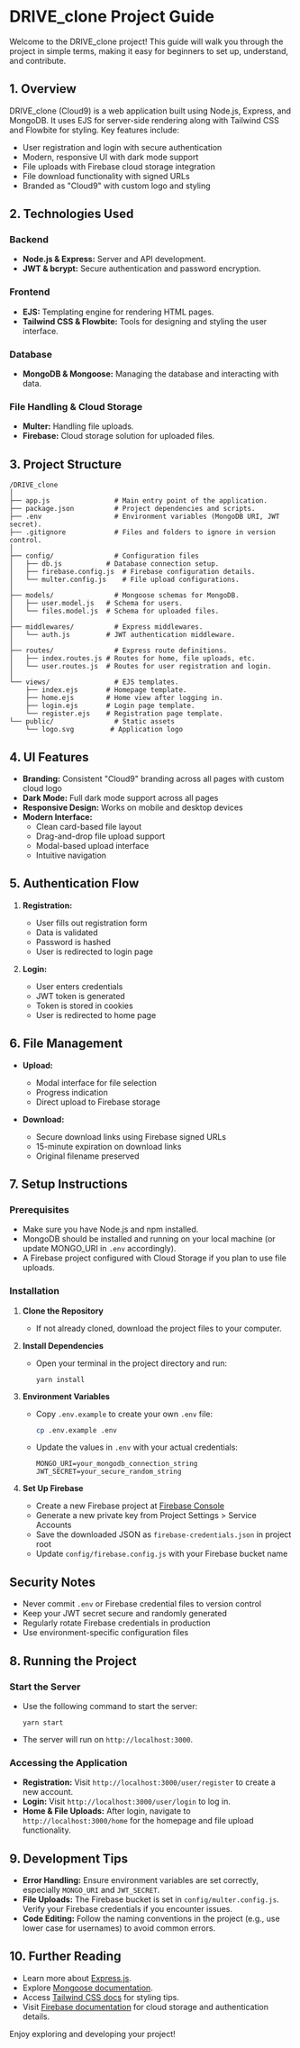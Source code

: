 # DRIVE_clone Project Guide

Welcome to the DRIVE_clone project! This guide will walk you through the project in simple terms, making it easy for beginners to set up, understand, and contribute.

## 1. Overview
DRIVE_clone (Cloud9) is a web application built using Node.js, Express, and MongoDB. It uses EJS for server-side rendering along with Tailwind CSS and Flowbite for styling. Key features include:
- User registration and login with secure authentication
- Modern, responsive UI with dark mode support
- File uploads with Firebase cloud storage integration
- File download functionality with signed URLs
- Branded as "Cloud9" with custom logo and styling

## 2. Technologies Used

### Backend
- **Node.js & Express:** Server and API development.
- **JWT & bcrypt:** Secure authentication and password encryption.

### Frontend
- **EJS:** Templating engine for rendering HTML pages.
- **Tailwind CSS & Flowbite:** Tools for designing and styling the user interface.

### Database
- **MongoDB & Mongoose:** Managing the database and interacting with data.

### File Handling & Cloud Storage
- **Multer:** Handling file uploads.
- **Firebase:** Cloud storage solution for uploaded files.


## 3. Project Structure
```
/DRIVE_clone
│
├── app.js                # Main entry point of the application.
├── package.json          # Project dependencies and scripts.
├── .env                  # Environment variables (MongoDB URI, JWT secret).
├── .gitignore            # Files and folders to ignore in version control.
│
├── config/               # Configuration files
│   ├── db.js           # Database connection setup.
│   ├── firebase.config.js  # Firebase configuration details.
│   └── multer.config.js    # File upload configurations.
│
├── models/               # Mongoose schemas for MongoDB.
│   ├── user.model.js   # Schema for users.
│   └── files.model.js  # Schema for uploaded files.
│
├── middlewares/          # Express middlewares.
│   └── auth.js         # JWT authentication middleware.
│
├── routes/               # Express route definitions.
│   ├── index.routes.js # Routes for home, file uploads, etc.
│   └── user.routes.js  # Routes for user registration and login.
│
└── views/                # EJS templates.
    ├── index.ejs       # Homepage template.
    ├── home.ejs        # Home view after logging in.
    ├── login.ejs       # Login page template.
    └── register.ejs    # Registration page template.
└── public/               # Static assets
    └── logo.svg         # Application logo
```

## 4. UI Features
- **Branding:** Consistent "Cloud9" branding across all pages with custom cloud logo
- **Dark Mode:** Full dark mode support across all pages
- **Responsive Design:** Works on mobile and desktop devices
- **Modern Interface:** 
  - Clean card-based file layout
  - Drag-and-drop file upload support
  - Modal-based upload interface
  - Intuitive navigation

## 5. Authentication Flow
1. **Registration:**
   - User fills out registration form
   - Data is validated
   - Password is hashed
   - User is redirected to login page
   
2. **Login:**
   - User enters credentials
   - JWT token is generated
   - Token is stored in cookies
   - User is redirected to home page

## 6. File Management
- **Upload:**
  - Modal interface for file selection
  - Progress indication
  - Direct upload to Firebase storage
  
- **Download:**
  - Secure download links using Firebase signed URLs
  - 15-minute expiration on download links
  - Original filename preserved

## 7. Setup Instructions

### Prerequisites
- Make sure you have Node.js and npm installed.
- MongoDB should be installed and running on your local machine (or update MONGO_URI in `.env` accordingly).
- A Firebase project configured with Cloud Storage if you plan to use file uploads.

### Installation
1. **Clone the Repository**
   - If not already cloned, download the project files to your computer.

2. **Install Dependencies**
   - Open your terminal in the project directory and run:
     ```
     yarn install
     ```

3. **Environment Variables**
   - Copy `.env.example` to create your own `.env` file:
     ```bash
     cp .env.example .env
     ```
   - Update the values in `.env` with your actual credentials:
     ```
     MONGO_URI=your_mongodb_connection_string
     JWT_SECRET=your_secure_random_string
     ```

4. **Set Up Firebase**
   - Create a new Firebase project at [Firebase Console](https://console.firebase.google.com)
   - Generate a new private key from Project Settings > Service Accounts
   - Save the downloaded JSON as `firebase-credentials.json` in project root
   - Update `config/firebase.config.js` with your Firebase bucket name

## Security Notes
- Never commit `.env` or Firebase credential files to version control
- Keep your JWT secret secure and randomly generated
- Regularly rotate Firebase credentials in production
- Use environment-specific configuration files

## 8. Running the Project

### Start the Server
- Use the following command to start the server:
  ```
  yarn start
  ```
- The server will run on `http://localhost:3000`.

### Accessing the Application
- **Registration:** Visit `http://localhost:3000/user/register` to create a new account.
- **Login:** Visit `http://localhost:3000/user/login` to log in.
- **Home & File Uploads:** After login, navigate to `http://localhost:3000/home` for the homepage and file upload functionality.

## 9. Development Tips
- **Error Handling:** Ensure environment variables are set correctly, especially `MONGO_URI` and `JWT_SECRET`.
- **File Uploads:** The Firebase bucket is set in `config/multer.config.js`. Verify your Firebase credentials if you encounter issues.
- **Code Editing:** Follow the naming conventions in the project (e.g., use lower case for usernames) to avoid common errors.

## 10. Further Reading
- Learn more about [Express.js](https://expressjs.com/).
- Explore [Mongoose documentation](https://mongoosejs.com/).
- Access [Tailwind CSS docs](https://tailwindcss.com/docs) for styling tips.
- Visit [Firebase documentation](https://firebase.google.com/docs) for cloud storage and authentication details.

Enjoy exploring and developing your project!
